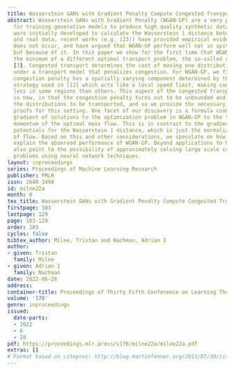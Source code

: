 ```yaml
---
title: Wasserstein GANs with Gradient Penalty Compute Congested Transport
abstract: Wasserstein GANs with Gradient Penalty (WGAN-GP) are a very popular method
  for training generative models to produce high quality synthetic data. While WGAN-GP
  were initially developed to calculate the Wasserstein 1 distance between generated
  and real data, recent works (e.g. [23]) have provided empirical evidence that this
  does not occur, and have argued that WGAN-GP perform well not in spite of this issue,
  but because of it. In this paper we show for the first time that WGAN-GP compute
  the minimum of a different optimal transport problem, the so-called congested transport
  [7]. Congested transport determines the cost of moving one distribution to another
  under a transport model that penalizes congestion. For WGAN-GP, we find that the
  congestion penalty has a spatially varying component determined by the sampling
  strategy used in [12] which acts like a local speed limit, making congestion cost
  less in some regions than others. This aspect of the congested transport problem
  is new, in that the congestion penalty turns out to be unbounded and depends on
  the distributions to be transported, and so we provide the necessary mathematical
  proofs for this setting. One facet of our discovery is a formula connecting the
  gradient of solutions to the optimization problem in WGAN-GP to the time averaged
  momentum of the optimal mass flow. This is in contrast to the gradient of Kantorovich
  potentials for the Wasserstein 1 distance, which is just the normalized direction
  of flow. Based on this and other considerations, we speculate on how our results
  explain the observed performance of WGAN-GP. Beyond applications to GANs, our theorems
  also point to the possibility of approximately solving large scale congested transport
  problems using neural network techniques.
layout: inproceedings
series: Proceedings of Machine Learning Research
publisher: PMLR
issn: 2640-3498
id: milne22a
month: 0
tex_title: Wasserstein GANs with Gradient Penalty Compute Congested Transport
firstpage: 103
lastpage: 129
page: 103-129
order: 103
cycles: false
bibtex_author: Milne, Tristan and Nachman, Adrian I
author:
- given: Tristan
  family: Milne
- given: Adrian I
  family: Nachman
date: 2022-06-28
address:
container-title: Proceedings of Thirty Fifth Conference on Learning Theory
volume: '178'
genre: inproceedings
issued:
  date-parts:
  - 2022
  - 6
  - 28
pdf: https://proceedings.mlr.press/v178/milne22a/milne22a.pdf
extras: []
# Format based on citeproc: http://blog.martinfenner.org/2013/07/30/citeproc-yaml-for-bibliographies/
---
```

